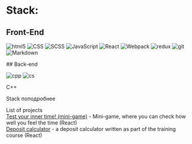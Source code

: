 # Stack:  
## Front-End 
<p>
  <img alt="html5" src="https://img.shields.io/badge/-HTML5-E34F26?style=flat-square&logo=html5&logoColor=white" />
  <img alt="CSS" src="https://img.shields.io/badge/CSS%20-%231572B6.svg?style=flat-square&logo=css3&logoColor=white" />
  <img alt="SCSS" src="https://img.shields.io/badge/-SCSS-CC6699?style=flat-square&logo=sass&logoColor=white" />
  <img alt="JavaScript" src="https://img.shields.io/badge/JavaScript%20-%23F7DF1E.svg?style=flat-square&logo=javascript&logoColor=black" />
  <img alt="React" src="https://img.shields.io/badge/-React-45b8d8?style=flat-square&logo=react&logoColor=white" />
  <img alt="Webpack" src="https://img.shields.io/badge/-Webpack-8DD6F9?style=flat-square&logo=webpack&logoColor=white" /> 
  <img alt="redux" src="https://img.shields.io/badge/-Redux-764ABC?style=flat-square&logo=redux&logoColor=white" />
  <img alt="git" src="https://img.shields.io/badge/-Git-F05032?style=flat-square&logo=git&logoColor=white" />
  <img alt="Markdown" src="https://img.shields.io/badge/Markdown-%23000000.svg?style=flat-square&logo=markdown&logoColor=white" />
</p>
## Back-end
<p>
  <img alt="cpp" src="https://img.shields.io/badge/C++-E34F26?style=flat-square&logo=cplusplus&logoColor=white" />
  <img alt="cs" src="https://img.shields.io/badge/CSharp-E34F26?style=flat-square&logo=sharp&logoColor=white" />
</p>
C++  

Stack поподробнее

List of projects  
[Test your inner time! (mini-game)](https://admirable-raindrop-9fb65d.netlify.app/) - Mini-game, where you can check how well you feel the time (React)  
[Deposit calculator](https://lively-piroshki-5a27cb.netlify.app/) - a deposit calculator written as part of the training course (React)
